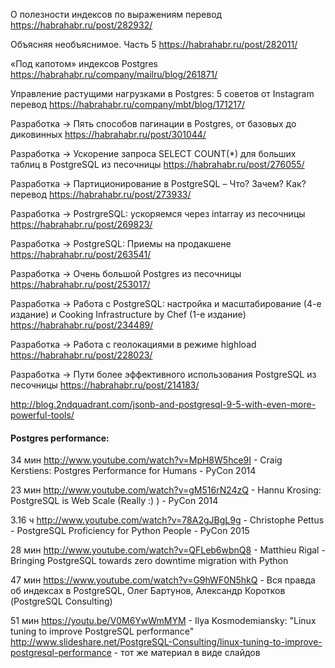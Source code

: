 
О полезности индексов по выражениям перевод https://habrahabr.ru/post/282932/ 


Объясняя необъяснимое. Часть 5  https://habrahabr.ru/post/282011/


«Под капотом» индексов Postgres https://habrahabr.ru/company/mailru/blog/261871/


Управление растущими нагрузками в Postgres: 5 советов от Instagram перевод https://habrahabr.ru/company/mbt/blog/171217/


Разработка → Пять способов пагинации в Postgres, от базовых до диковинных https://habrahabr.ru/post/301044/


Разработка → Ускорение запроса SELECT COUNT(*) для больших таблиц в PostgreSQL из песочницы https://habrahabr.ru/post/276055/


Разработка → Партиционирование в PostgreSQL – Что? Зачем? Как? перевод https://habrahabr.ru/post/273933/


Разработка → PostrgreSQL: ускоряемся через intarray из песочницы https://habrahabr.ru/post/269823/


Разработка → PostgreSQL: Приемы на продакшене https://habrahabr.ru/post/263541/


Разработка → Очень большой Postgres из песочницы https://habrahabr.ru/post/253017/


Разработка → Работа с PostgreSQL: настройка и масштабирование (4-е издание) и Cooking Infrastructure by Chef (1-е издание) https://habrahabr.ru/post/234489/


Разработка → Работа с геолокациями в режиме highload https://habrahabr.ru/post/228023/


Разработка → Пути более эффективного использования PostgreSQL из песочницы https://habrahabr.ru/post/214183/

http://blog.2ndquadrant.com/jsonb-and-postgresql-9-5-with-even-more-powerful-tools/



#### Postgres performance:


34 мин	http://www.youtube.com/watch?v=MpH8W5hce9I - Craig Kerstiens: Postgres Performance for Humans - PyCon 2014


23 мин	http://www.youtube.com/watch?v=gM516rN24zQ - Hannu Krosing: PostgreSQL is Web Scale (Really :) ) - PyCon 2014


3.16 ч	http://www.youtube.com/watch?v=78A2gJBgL9g - Christophe Pettus - PostgreSQL Proficiency for Python People - PyCon 2015


28 мин	http://www.youtube.com/watch?v=QFLeb6wbnQ8 - Matthieu Rigal - Bringing PostgreSQL towards zero downtime migration with Python


47 мин  https://www.youtube.com/watch?v=G9hWF0N5hkQ - Вся правда об индексах в PostgreSQL, Олег Бартунов, Александр Коротков (PostgreSQL Consulting)

51 мин https://youtu.be/V0M6YwWmMYM - Ilya Kosmodemiansky: "Linux tuning to improve PostgreSQL performance"
http://www.slideshare.net/PostgreSQL-Consulting/linux-tuning-to-improve-postgresql-performance - тот же материал в виде слайдов


